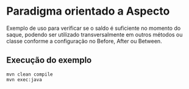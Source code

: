 # Paradigma orientado a Aspecto

Exemplo de uso para verificar se o saldo é suficiente no momento do saque, podendo ser utilizado transversalmente em outros métodos ou classe conforme a configuração no Before, After ou Between.

## Execução do exemplo

```
mvn clean compile 
mvn exec:java
```